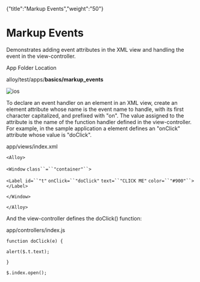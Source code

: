{"title":"Markup Events","weight":"50"} 

# Markup Events

Demonstrates adding event attributes in the XML view and handling the event in the view-controller.

App Folder Location

alloy/test/apps/**basics/markup\_events**

![ios](/Images/appc/download/attachments/41845689/ios.png)

To declare an event handler on an element in an XML view, create an element attribute whose name is the event name to handle, with its first character capitalized, and prefixed with "on". The value assigned to the attribute is the name of the function handler defined in the view-controller. For example, in the sample application a <Label/> element defines an "onClick" attribute whose value is "doClick".

app/views/index.xml

`<Alloy>`

`<Window` `class``=``"container"``>`

`<Label id=``"t"` `onClick=``"doClick"` `text=``"CLICK ME"` `color=``"#900"``></Label>`

`</Window>`

`</Alloy>`

And the view-controller defines the doClick() function:

app/controllers/index.js

`function doClick(e) {`

`alert($.t.text);`

`}`

`$.index.open();`